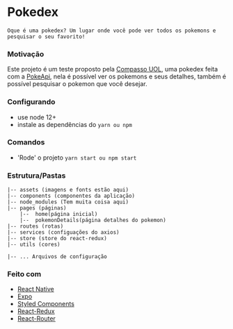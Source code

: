 # Pokedex

`Oque é uma pokedex? Um lugar onde você pode ver todos os pokemons e pesquisar o seu favorito!`

### Motivação

Este projeto é um teste proposto pela [Compasso UOL](https://compassouol.com/), uma pokedex feita com a [PokeApi](https://pokeapi.co/), nela é possível ver os pokemons e seus detalhes, também é possível pesquisar o pokemon que você desejar.

### Configurando

- use node 12+
- instale as dependências do `yarn ou npm`

### Comandos

- 'Rode' o projeto `yarn start ou npm start`

### Estrutura/Pastas

```
|-- assets (imagens e fonts estão aqui)
|-- components (componentes da aplicação)
|-- node_modules (Tem muita coisa aqui)
|-- pages (páginas)
    |--  home(página inicial)
    |--  pokemonDetails(página detalhes do pokemon)
|-- routes (rotas)
|-- services (configuações do axios)
|-- store (store do react-redux)
|-- utils (cores)

|-- ... Arquivos de configuração

```

### Feito com

- [React Native](https://reactnative.dev/)
- [Expo](https://expo.io/)
- [Styled Components](https://www.styled-components.com/)
- [React-Redux](https://react-redux.js.org/api/hooks)
- [React-Router](https://reacttraining.com/react-router/web/guides/quick-start)
